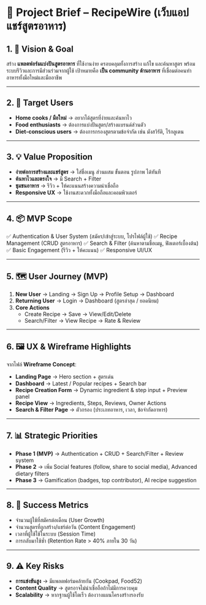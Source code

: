 # 📑 Project Brief – RecipeWire (เว็บแอปแชร์สูตรอาหาร)

## 1. 🎯 Vision & Goal

สร้าง **แพลตฟอร์มแบ่งปันสูตรอาหาร** ที่ใช้งานง่าย ครอบคลุมทั้งการสร้าง แก้ไข และค้นหาสูตร พร้อมระบบรีวิวและการมีส่วนร่วมจากผู้ใช้ เป้าหมายคือ **เป็น community ด้านอาหาร** ที่เชื่อมต่อคนทำอาหารทั้งมือใหม่และมืออาชีพ

---

## 2. 👥 Target Users

- **Home cooks / มือใหม่** → อยากได้สูตรที่ง่ายและค้นหาไว
- **Food enthusiasts** → ต้องการแบ่งปันสูตร/สร้างแบรนด์ส่วนตัว
- **Diet-conscious users** → ต้องการกรองสูตรตามข้อจำกัด เช่น มังสวิรัติ, ไร้กลูเตน

---

## 3. 💡 Value Proposition

- **ง่ายต่อการสร้างและแชร์สูตร** → ใส่ชื่อเมนู ส่วนผสม ขั้นตอน รูปภาพ ได้ทันที
- **ค้นหาไวและตรงใจ** → มี Search + Filter
- **ชุมชนอาหาร** → รีวิว + ให้คะแนนสร้างความน่าเชื่อถือ
- **Responsive UX** → ใช้งานสะดวกทั้งมือถือและคอมพิวเตอร์

---

## 4. 📦 MVP Scope

✅ Authentication & User System (สมัคร/เข้าสู่ระบบ, โปรไฟล์ผู้ใช้)
✅ Recipe Management (CRUD สูตรอาหาร)
✅ Search & Filter (ค้นหาตามชื่อเมนู, ฟิลเตอร์เบื้องต้น)
✅ Basic Engagement (รีวิว + ให้คะแนน)
✅ Responsive UI/UX

---

## 5. 🗺️ User Journey (MVP)

1. **New User** → Landing → Sign Up → Profile Setup → Dashboard
2. **Returning User** → Login → Dashboard (สูตรล่าสุด / ยอดนิยม)
3. **Core Actions**
   - Create Recipe → Save → View/Edit/Delete
   - Search/Filter → View Recipe → Rate & Review

---

## 6. 🖼️ UX & Wireframe Highlights

จากไฟล์ **Wireframe Concept**:

- **Landing Page** → Hero section + สูตรเด่น
- **Dashboard** → Latest / Popular recipes + Search bar
- **Recipe Creation Form** → Dynamic ingredient & step input + Preview panel
- **Recipe View** → Ingredients, Steps, Reviews, Owner Actions
- **Search & Filter Page** → ตัวกรอง (ประเภทอาหาร, เวลา, ข้อจำกัดอาหาร)

---

## 7. 📊 Strategic Priorities

- **Phase 1 (MVP)** → Authentication + CRUD + Search/Filter + Review system
- **Phase 2** → เพิ่ม Social features (follow, share to social media), Advanced dietary filters
- **Phase 3** → Gamification (badges, top contributor), AI recipe suggestion

---

## 8. 🚀 Success Metrics

- จำนวนผู้ใช้ที่สมัครต่อเดือน (User Growth)
- จำนวนสูตรที่ถูกสร้าง/แชร์ต่อวัน (Content Engagement)
- เวลาที่ผู้ใช้ใช้ในระบบ (Session Time)
- การกลับมาใช้ซ้ำ (Retention Rate > 40% ภายใน 30 วัน)

---

## 9. ⚠️ Key Risks

- **การแข่งขันสูง** → มีแพลตฟอร์มคล้ายกัน (Cookpad, Food52)
- **Content Quality** → สูตรอาจไม่น่าเชื่อถือถ้าไม่มีการควบคุม
- **Scalability** → หากฐานผู้ใช้โตเร็ว ต้องวางแผนโครงสร้างรองรับ
